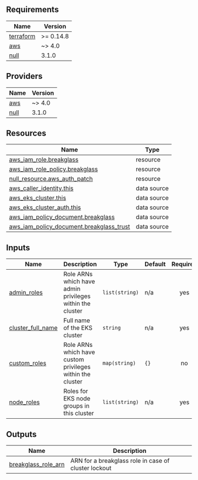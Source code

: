 <!-- BEGIN_TF_DOCS -->
## Requirements

| Name | Version |
|------|---------|
| <a name="requirement_terraform"></a> [terraform](#requirement\_terraform) | >= 0.14.8 |
| <a name="requirement_aws"></a> [aws](#requirement\_aws) | ~> 4.0 |
| <a name="requirement_null"></a> [null](#requirement\_null) | 3.1.0 |

## Providers

| Name | Version |
|------|---------|
| <a name="provider_aws"></a> [aws](#provider\_aws) | ~> 4.0 |
| <a name="provider_null"></a> [null](#provider\_null) | 3.1.0 |

## Resources

| Name | Type |
|------|------|
| [aws_iam_role.breakglass](https://registry.terraform.io/providers/hashicorp/aws/latest/docs/resources/iam_role) | resource |
| [aws_iam_role_policy.breakglass](https://registry.terraform.io/providers/hashicorp/aws/latest/docs/resources/iam_role_policy) | resource |
| [null_resource.aws_auth_patch](https://registry.terraform.io/providers/hashicorp/null/3.1.0/docs/resources/resource) | resource |
| [aws_caller_identity.this](https://registry.terraform.io/providers/hashicorp/aws/latest/docs/data-sources/caller_identity) | data source |
| [aws_eks_cluster.this](https://registry.terraform.io/providers/hashicorp/aws/latest/docs/data-sources/eks_cluster) | data source |
| [aws_eks_cluster_auth.this](https://registry.terraform.io/providers/hashicorp/aws/latest/docs/data-sources/eks_cluster_auth) | data source |
| [aws_iam_policy_document.breakglass](https://registry.terraform.io/providers/hashicorp/aws/latest/docs/data-sources/iam_policy_document) | data source |
| [aws_iam_policy_document.breakglass_trust](https://registry.terraform.io/providers/hashicorp/aws/latest/docs/data-sources/iam_policy_document) | data source |

## Inputs

| Name | Description | Type | Default | Required |
|------|-------------|------|---------|:--------:|
| <a name="input_admin_roles"></a> [admin\_roles](#input\_admin\_roles) | Role ARNs which have admin privileges within the cluster | `list(string)` | n/a | yes |
| <a name="input_cluster_full_name"></a> [cluster\_full\_name](#input\_cluster\_full\_name) | Full name of the EKS cluster | `string` | n/a | yes |
| <a name="input_custom_roles"></a> [custom\_roles](#input\_custom\_roles) | Role ARNs which have custom privileges within the cluster | `map(string)` | `{}` | no |
| <a name="input_node_roles"></a> [node\_roles](#input\_node\_roles) | Roles for EKS node groups in this cluster | `list(string)` | n/a | yes |

## Outputs

| Name | Description |
|------|-------------|
| <a name="output_breakglass_role_arn"></a> [breakglass\_role\_arn](#output\_breakglass\_role\_arn) | ARN for a breakglass role in case of cluster lockout |
<!-- END_TF_DOCS -->